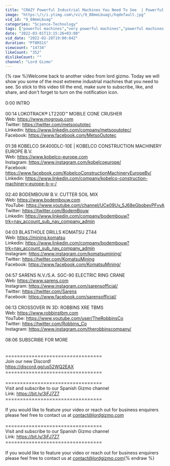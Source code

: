 ```yaml
---
title: "CRAZY Powerful Industrial Machines You Need To See  | Powerful Machines That Are On Another Level"
image: "https:\/\/i.ytimg.com\/vi\/9_88meLbuag\/hqdefault.jpg"
vid_id: "9_88meLbuag"
categories: "Science-Technology"
tags: ["powerful machines","very powerful machines","powerful machines that are on another level"]
date: "2022-03-01T13:15:26+03:00"
vid_date: "2022-02-28T19:00:04Z"
duration: "PT8M31S"
viewcount: "14734"
likeCount: "352"
dislikeCount: ""
channel: "Lord Gizmo"
---
```

{% raw %}Welcome back to another video from lord gizmo. Today we will show you some of the most extreme industrial machines that you need to see. So stick to this video till the end, make sure to subscribe, like, and share, and don't forget to turn on the notification icon.<br /><br />0:00 INTRO<br /><br />00:14  LOKOTRACK® LT220D™ MOBILE CONE CRUSHER<br />Web: <a rel="nofollow" target="blank" href="https://www.mogroup.com">https://www.mogroup.com</a><br />Twitter: <a rel="nofollow" target="blank" href="https://twitter.com/metsooutotec">https://twitter.com/metsooutotec</a><br />Linkedin: <a rel="nofollow" target="blank" href="https://www.linkedin.com/company/metsooutotec/">https://www.linkedin.com/company/metsooutotec/</a><br />Facebook: <a rel="nofollow" target="blank" href="https://www.facebook.com/MetsoOutotec">https://www.facebook.com/MetsoOutotec</a><br /><br />01:38 KOBELCO SK400DLC-10E | KOBELCO CONSTRUCTION MACHINERY EUROPE B.V.<br />Web: <a rel="nofollow" target="blank" href="https://www.kobelco-europe.com">https://www.kobelco-europe.com</a><br />Instagram: <a rel="nofollow" target="blank" href="https://www.instagram.com/kobelcoeurope/">https://www.instagram.com/kobelcoeurope/</a><br />Facebook: <a rel="nofollow" target="blank" href="https://www.facebook.com/KobelcoConstructionMachineryEuropeBv/">https://www.facebook.com/KobelcoConstructionMachineryEuropeBv/</a><br />Linkedin: <a rel="nofollow" target="blank" href="https://www.linkedin.com/company/kobelco-construction-machinery-europe-b-v-/">https://www.linkedin.com/company/kobelco-construction-machinery-europe-b-v-/</a><br /><br />02:40 BODEMBOUW B.V. CUTTER SOIL MIX<br />Web: <a rel="nofollow" target="blank" href="https://www.bodembouw.com">https://www.bodembouw.com</a><br />YouTube: <a rel="nofollow" target="blank" href="https://www.youtube.com/channel/UCe09Uv_5J68eGbobeyPFvvA">https://www.youtube.com/channel/UCe09Uv_5J68eGbobeyPFvvA</a><br />Twitter: <a rel="nofollow" target="blank" href="https://twitter.com/BodemBouw">https://twitter.com/BodemBouw</a><br />Linkedin: <a rel="nofollow" target="blank" href="https://www.linkedin.com/company/bodembouw?trk=nav_account_sub_nav_company_admin">https://www.linkedin.com/company/bodembouw?trk=nav_account_sub_nav_company_admin</a><br /><br />04:03 BLASTHOLE DRILLS KOMATSU ZT44<br />Web: <a rel="nofollow" target="blank" href="https://mining.komatsu">https://mining.komatsu</a><br />Linkedin: <a rel="nofollow" target="blank" href="https://www.linkedin.com/company/bodembouw?trk=nav_account_sub_nav_company_admin">https://www.linkedin.com/company/bodembouw?trk=nav_account_sub_nav_company_admin</a><br />Instagram: <a rel="nofollow" target="blank" href="https://www.instagram.com/komatsumining/">https://www.instagram.com/komatsumining/</a><br />Twitter: <a rel="nofollow" target="blank" href="https://twitter.com/KomatsuMining">https://twitter.com/KomatsuMining</a><br />Facebook: <a rel="nofollow" target="blank" href="https://www.facebook.com/KomatsuMining/">https://www.facebook.com/KomatsuMining/</a><br /><br />04:57 SARENS N.V./S.A. SGC-90 ELECTRIC RING CRANE <br />Web: <a rel="nofollow" target="blank" href="https://www.sarens.com">https://www.sarens.com</a><br />Instagram: <a rel="nofollow" target="blank" href="https://www.instagram.com/sarensofficial/">https://www.instagram.com/sarensofficial/</a><br />Twitter: <a rel="nofollow" target="blank" href="https://twitter.com/Sarens">https://twitter.com/Sarens</a><br />Facebook: <a rel="nofollow" target="blank" href="https://www.facebook.com/sarensofficial/">https://www.facebook.com/sarensofficial/</a><br /><br />06:13 CROSSOVER IN 3D: ROBBINS XRE TBMS<br />Web: <a rel="nofollow" target="blank" href="https://www.robbinstbm.com">https://www.robbinstbm.com</a><br />YouTube: <a rel="nofollow" target="blank" href="https://www.youtube.com/user/TheRobbinsCo">https://www.youtube.com/user/TheRobbinsCo</a><br />Twitter: <a rel="nofollow" target="blank" href="https://twitter.com/Robbins_Co">https://twitter.com/Robbins_Co</a><br />Instagram: <a rel="nofollow" target="blank" href="https://www.instagram.com/therobbinscompany/">https://www.instagram.com/therobbinscompany/</a><br /><br />08:06 SUBSCRIBE FOR MORE<br /><br /><br />=================================<br />Join our new Discord!<br /><a rel="nofollow" target="blank" href="https://discord.gg/us52WQ2EAX">https://discord.gg/us52WQ2EAX</a><br />=================================<br /><br />=================================<br />Visit and subscribe to our Spanish Gizmo channel<br />Link: <a rel="nofollow" target="blank" href="https://bit.ly/3jFJ7Z7">https://bit.ly/3jFJ7Z7</a><br />=================================<br /><br />If you would like to feature your video or reach out for business enquirers please feel free to contact us at contact@lordgizmo.com<br /><br />=================================<br />Visit and subscribe to our Spanish Gizmo channel<br />Link: <a rel="nofollow" target="blank" href="https://bit.ly/3jFJ7Z7">https://bit.ly/3jFJ7Z7</a><br />=================================<br /><br />If you would like to feature your video or reach out for business enquirers please feel free to contact us at contact@lordgizmo.com{% endraw %}
